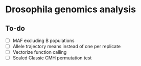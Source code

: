 # Drosophila genomics analysis

## To-do
- [ ] MAF excluding B populations
- [ ] Allele trajectory means instead of one per replicate
- [ ] Vectorize function calling
- [ ] Scaled Classic CMH permutation test